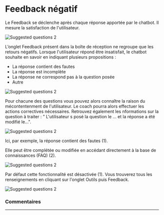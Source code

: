 # Feedback négatif

Le Feedback se déclenche après chaque réponse apportée par le chatbot. Il mesure la satisfaction de l'utilisateur.


<div class="image_center">
  <img :src="$withBase('/assets/img/fr/boite_de_reception/negfeed1.png')" alt="Suggested questions 2">
</div>




L’onglet Feedback présent dans la boîte de réception ne regroupe que les retours négatifs. Lorsque l'utilisateur répond être insatisfait, le chatbot souhaite en savoir en indiquant plusieurs propositions :

-   La réponse contient des fautes
-   La réponse est incomplète
-   La réponse ne correspond pas à la question posée
-   Autre


<div class="image_center">
  <img :src="$withBase('/assets/img/fr/boite_de_reception/negfeed2.png')" alt="Suggested questions 2">
</div>

Pour chacune des questions vous pouvez alors connaître la raison du mécontentenment de l'utilisateur. Le coach pourra alors effectuer les actions correctives nécessaires. Retrouvez également les nformations sur la question à traiter : " L'utilisateur s posé la question le ... et la réponse a été modifié le...".

<div class="image_center">
  <img :src="$withBase('/assets/img/fr/boite_de_reception/negfeed3.png')" alt="Suggested questions 2">
</div>


Ici, par exemple, la réponse contient des fautes (1).

Elle peut être complétée ou modifiée en accédant directement à la base de connaissances (FAQ) (2).

<div class="image_center">
  <img :src="$withBase('/assets/img/fr/boite_de_reception/negfeed4.png')" alt="Suggested questions 2">
</div>


Par défaut cette fonctionnalité est désactivée (1). Vous trouverez tous les renseignements en cliquant sur l'onglet Outils puis Feedback.

<div class="image_center">
  <img :src="$withBase('/assets/img/fr/boite_de_reception/negfeed5.png')" alt="Suggested questions 2">
</div>


### Commentaires
---
<div id="disqus_thread"></div>


<script>
export default {
  mounted () {
    var disqus_config = function () {
      this.page.url = "https://docs.witivio.com";  // Replace PAGE_URL with your page's canonical URL variable
      this.page.identifier = "witivio_04"; // Replace PAGE_IDENTIFIER with your page's unique identifier variable
    };

(function() { // DON'T EDIT BELOW THIS LINE
var d = document, s = d.createElement('script');
s.src = 'https://docs-witivio.disqus.com/embed.js';
s.setAttribute('data-timestamp', +new Date());
(d.head || d.body).appendChild(s);
})();
  }
}
</script>